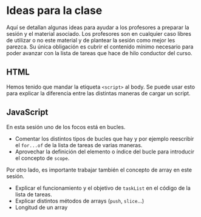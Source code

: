# Ideas para la clase

Aquí se detallan algunas ideas para ayudar a los profesores a preparar la sesión y el material asociado. Los profesores son en cualquier caso libres de utilizar o no este material y de plantear la sesión como mejor les parezca. Su única obligación es cubrir el contenido mínimo necesario para poder avanzar con la lista de tareas que hace de hilo conductor del curso.

## HTML

Hemos tenido que mandar la etiqueta `<script>` al body. Se puede usar esto para explicar la diferencia entre las distintas maneras de cargar un script.

## JavaScript

En esta sesión uno de los focos está en bucles.

* Comentar los distintos tipos de bucles que hay y por ejemplo reescribir el `for...of` de la lista de tareas de varias maneras.
* Aprovechar la definición del elemento o índice del bucle para introducir el concepto de `scope`.

Por otro lado, es importante trabajar también el concepto de array en este sesión.

* Explicar el funcionamiento y el objetivo de `taskList` en el código de la lista de tareas.
* Explicar distintos métodos de arrays (`push`, `slice`...)
* Longitud de un array

